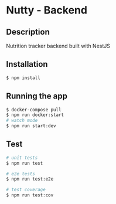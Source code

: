# Nutty - Backend

## Description

Nutrition tracker backend built with NestJS

## Installation

```bash
$ npm install
```

## Running the app

```bash
$ docker-compose pull
$ npm run docker:start
# watch mode
$ npm run start:dev
```

## Test

```bash
# unit tests
$ npm run test

# e2e tests
$ npm run test:e2e

# test coverage
$ npm run test:cov
```

